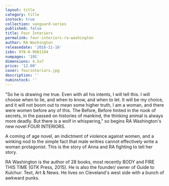 ```yaml
---
layout: title
category: title
instock: true
collection: vanguard-series
published: false
title: Four Interiors
permalink: four-interiors-ra-washington
author: RA Washington
releasedate: '2016-11-16'
isbn: 978-0-9981104
numpages: '191'
dimensions: 4.5x7
price: '12.00'
cover: fourinteriors.jpg
description: ''
numinstock: ''
---
```

"So he is drawing me true. Even with all his intents, I will tell this. I will choose when to lie, and when to know, and when to let. It will be my choice, and it will not boom out to mean some higher truth, I am a woman, and there were women before any of this. The Before, Before hinted in the nook of secrets, in the passed on histories of mankind, the thinking animal is always more deadly. But there is a wolf  in whispering," so begins RA Washington's new novel FOUR INTERIORS.

A coming of age novel, an indictment of violence against women, and a winking nod to the simple fact that male writres cannot effectively write a woman protagonist. This is the story of Anna and RA fighting to tell her story.


RA Washington is the author of 28 books, most recently BODY and FIRE THIS TIME (GTK Press, 2015). He is also the founder/ owner of Guide to Kulchur: Text, Art & News. He lives on Cleveland's west side with a bunch of awkward punks.
